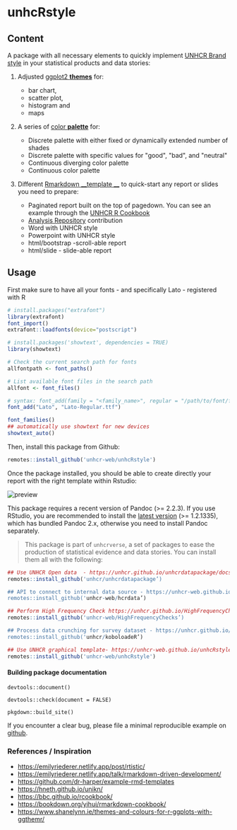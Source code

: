 # unhcRstyle

## Content 

A package with all necessary elements to quickly implement [UNHCR Brand style](https://intranet.unhcr.org/content/dam/unhcr/intranet/staff%20support/strategic/documents/english/branded-templates/main/Accessing%20UNHCR%20Brand%20Compliant%20Templates%20user%20guide.pdf) in your statistical products and data stories: 

1. Adjusted [ggplot2 __themes__](https://ggplot2.tidyverse.org/reference/theme.html) for:
   * bar chart,
   * scatter plot,
   * histogram and
   * maps
 
2. A series of [color __palette__](http://www.cookbook-r.com/Graphs/Colors_(ggplot2)/) for: 
 
   * Discrete palette with either fixed or dynamically extended number of shades
   * Discrete palette with specific values for "good", "bad", and "neutral"
   * Continuous diverging color palette
   * Continuous color palette 
 
3. Different [Rmarkdown __template __](https://bookdown.org/yihui/rmarkdown/document-templates.html) to quick-start any report or slides you need to prepare:
   * Paginated report built on the top of pagedown. You can see an example through the  [UNHCR R Cookbook](https://unhcr-web.github.io/unhcRstyle/inst/examples/How_to_quickly_produce_statistical_reports.html)
   * [Analysis Repository](http://analysis.unhcr.org) contribution
   * Word with UNHCR style
   * Powerpoint with UNHCR style
   * html/bootstrap -scroll-able report
   * html/slide - slide-able report
 

## Usage 

First make sure to have all your fonts - and specifically Lato -  registered with R

```r
# install.packages("extrafont")
library(extrafont)
font_import()
extrafont::loadfonts(device="postscript")

# install.packages('showtext', dependencies = TRUE)
library(showtext)

# Check the current search path for fonts
allfontpath <- font_paths()    

# List available font files in the search path
allfont <- font_files()    

# syntax: font_add(family = "<family_name>", regular = "/path/to/font/file")
font_add("Lato", "Lato-Regular.ttf")

font_families()
## automatically use showtext for new devices
showtext_auto() 
```

Then, install this package from Github:

```r
remotes::install_github('unhcr-web/unhcRstyle')
```

Once the package installed, you should be able to create directly your report with the right template within Rstudio:

![preview](https://i.imgur.com/81VJFo5.jpg)


This package requires a recent version of Pandoc (>= 2.2.3). If you use RStudio, you are recommended to install the [latest version](https://rstudio.com/products/rstudio/download/) (>= 1.2.1335), which has bundled Pandoc 2.x, otherwise you need to install Pandoc separately.


> This package is part of `unhcrverse`, a set of packages to ease the production of statistical evidence and data stories. You can install them all with the following:

```r
## Use UNHCR Open data  - https://unhcr.github.io/unhcrdatapackage/docs/
remotes::install_github('unhcr/unhcrdatapackage’)

## API to connect to internal data source - https://unhcr-web.github.io/hcrdata/docs/
remotes::install_github('unhcr-web/hcrdata’)

## Perform High Frequency Check https://unhcr.github.io/HighFrequencyChecks/docs/
remotes::install_github('unhcr-web/HighFrequencyChecks’)

## Process data crunching for survey dataset - https://unhcr.github.io/koboloadeR/docs/
remotes::install_github('unhcr/koboloadeR’)

## Use UNHCR graphical template- https://unhcr-web.github.io/unhcRstyle/docs/
remotes::install_github('unhcr-web/unhcRstyle')
```

#### Building package documentation 

`devtools::document()`

`devtools::check(document = FALSE)`

`pkgdown::build_site()`


If you encounter a clear bug, please file a minimal reproducible example on [github](https://github.com/unhcr-web/unhcRstyle/issues). 

### References / Inspiration

 * https://emilyriederer.netlify.app/post/rtistic/
 * https://emilyriederer.netlify.app/talk/rmarkdown-driven-development/
 * https://github.com/dr-harper/example-rmd-templates
 * https://hneth.github.io/unikn/
 * https://bbc.github.io/rcookbook/
 * https://bookdown.org/yihui/rmarkdown-cookbook/
 * https://www.shanelynn.ie/themes-and-colours-for-r-ggplots-with-ggthemr/
 
